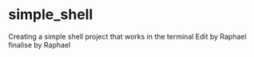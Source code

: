 # simple_shell
Creating a simple shell project that works in the terminal
Edit by Raphael
finalise by Raphael
